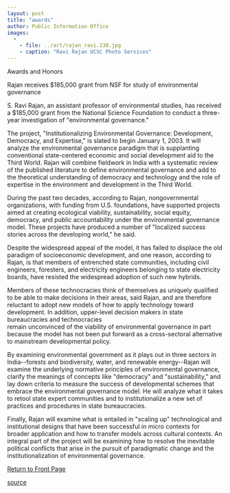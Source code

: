 ```yaml
---
layout: post
title: "awards"
author: Public Information Office
images:
  -
    - file: ../art/rajan_ravi.130.jpg
    - caption: "Ravi Rajan UCSC Photo Services"
---
```


Awards and Honors

Rajan receives $185,000 grant from NSF for study of environmental governance  

S. Ravi Rajan, an assistant professor of environmental studies, has received a $185,000 grant from the National Science Foundation to conduct a three-year investigation of "environmental governance."

The project, "Institutionalizing Environmental Governance: Development, Democracy, and Expertise," is slated to begin January 1, 2003. It will analyze the environmental governance paradigm that is supplanting conventional state-centered economic and social development aid to the Third World. Rajan will combine fieldwork in India with a systematic review of the published literature to define environmental governance and add to the theoretical understanding of democracy and technology and the role of expertise in the environment and development in the Third World.  

During the past two decades, according to Rajan, nongovernmental organizations, with funding from U.S. foundations, have supported projects aimed at creating ecological viability, sustainability, social equity, democracy, and public accountability under the environmental governance model. These projects have produced a number of "localized success stories across the developing world," he said.   

Despite the widespread appeal of the model, it has failed to displace the old paradigm of socioeconomic development, and one reason, according to Rajan, is that members of entrenched state communities, including civil engineers, foresters, and electricity engineers belonging to state electricity boards, have resisted the widespread adoption of such new hybrids.   

Members of these technocracies think of themselves as uniquely qualified to be able to make decisions in their areas, said Rajan, and are therefore reluctant to adopt new models of how to apply technology toward development. In addition, upper-level decision makers in state bureaucracies and technocracies  
remain unconvinced of the viability of environmental governance in part because the model has not been put forward as a cross-sectoral alternative to mainstream developmental policy.  

By examining environmental government as it plays out in three sectors in India--forests and biodiversity, water, and renewable energy--Rajan will examine the underlying normative principles of environmental governance, clarify the meanings of concepts like "democracy" and "sustainability," and lay down criteria to measure the success of developmental schemes that embrace the environmental governance model. He will analyze what it takes to retool state expert communities and to institutionalize a new set of practices and procedures in state bureaucracies.   

Finally, Rajan will examine what is entailed in "scaling up" technological and institutional designs that have been successful in micro contexts for broader application and how to transfer models across cultural contexts. An integral part of the project will be examining how to resolve the inevitable political conflicts that arise in the pursuit of paradigmatic change and the institutionalization of environmental governance.

[Return to Front Page][1]

[1]: http://currents.ucsc.edu/

[source](http://www1.ucsc.edu/currents/02-03/10-14/awards.html "Permalink to awards")
